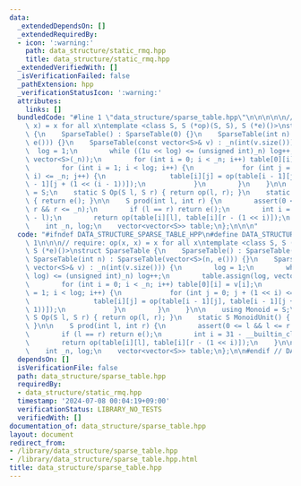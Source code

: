```yaml
---
data:
  _extendedDependsOn: []
  _extendedRequiredBy:
  - icon: ':warning:'
    path: data_structure/static_rmq.hpp
    title: data_structure/static_rmq.hpp
  _extendedVerifiedWith: []
  _isVerificationFailed: false
  _pathExtension: hpp
  _verificationStatusIcon: ':warning:'
  attributes:
    links: []
  bundledCode: "#line 1 \"data_structure/sparse_table.hpp\"\n\n\n\n\n// require: op(x,\
    \ x) = x for all x\ntemplate <class S, S (*op)(S, S), S (*e)()>\nstruct SparseTable\
    \ {\n    SparseTable() : SparseTable(0) {}\n    SparseTable(int n) : SparseTable(vector<S>(n,\
    \ e())) {}\n    SparseTable(const vector<S>& v) : _n(int(v.size())) {\n      \
    \  log = 1;\n        while ((1u << log) <= (unsigned int)_n) log++;\n        table.assign(log,\
    \ vector<S>(_n));\n        for (int i = 0; i < _n; i++) table[0][i] = v[i];\n\
    \        for (int i = 1; i < log; i++) {\n            for (int j = 0; j + (1 <<\
    \ i) <= _n; j++) {\n                table[i][j] = op(table[i - 1][j], table[i\
    \ - 1][j + (1 << (i - 1))]);\n            }\n        }\n    }\n\n    using Monoid\
    \ = S;\n    static S Op(S l, S r) { return op(l, r); }\n    static S MonoidUnit()\
    \ { return e(); }\n\n    S prod(int l, int r) {\n        assert(0 <= l && l <=\
    \ r && r <= _n);\n        if (l == r) return e();\n        int i = 31 - __builtin_clz(r\
    \ - l);\n        return op(table[i][l], table[i][r - (1 << i)]);\n    }\n\n  private:\n\
    \    int _n, log;\n    vector<vector<S>> table;\n};\n\n\n"
  code: "#ifndef DATA_STRUCTURE_SPARSE_TABLE_HPP\n#define DATA_STRUCTURE_SPARSE_TABLE_HPP\
    \ 1\n\n\n// require: op(x, x) = x for all x\ntemplate <class S, S (*op)(S, S),\
    \ S (*e)()>\nstruct SparseTable {\n    SparseTable() : SparseTable(0) {}\n   \
    \ SparseTable(int n) : SparseTable(vector<S>(n, e())) {}\n    SparseTable(const\
    \ vector<S>& v) : _n(int(v.size())) {\n        log = 1;\n        while ((1u <<\
    \ log) <= (unsigned int)_n) log++;\n        table.assign(log, vector<S>(_n));\n\
    \        for (int i = 0; i < _n; i++) table[0][i] = v[i];\n        for (int i\
    \ = 1; i < log; i++) {\n            for (int j = 0; j + (1 << i) <= _n; j++) {\n\
    \                table[i][j] = op(table[i - 1][j], table[i - 1][j + (1 << (i -\
    \ 1))]);\n            }\n        }\n    }\n\n    using Monoid = S;\n    static\
    \ S Op(S l, S r) { return op(l, r); }\n    static S MonoidUnit() { return e();\
    \ }\n\n    S prod(int l, int r) {\n        assert(0 <= l && l <= r && r <= _n);\n\
    \        if (l == r) return e();\n        int i = 31 - __builtin_clz(r - l);\n\
    \        return op(table[i][l], table[i][r - (1 << i)]);\n    }\n\n  private:\n\
    \    int _n, log;\n    vector<vector<S>> table;\n};\n\n#endif // DATA_STRUCTURE_SPARSE_TABLE_HPP\n"
  dependsOn: []
  isVerificationFile: false
  path: data_structure/sparse_table.hpp
  requiredBy:
  - data_structure/static_rmq.hpp
  timestamp: '2024-07-08 00:04:19+09:00'
  verificationStatus: LIBRARY_NO_TESTS
  verifiedWith: []
documentation_of: data_structure/sparse_table.hpp
layout: document
redirect_from:
- /library/data_structure/sparse_table.hpp
- /library/data_structure/sparse_table.hpp.html
title: data_structure/sparse_table.hpp
---
```

